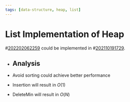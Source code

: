 ```yaml
---
tags: [data-structure, heap, list]
---
```


# List Implementation of Heap

#[202202062259](202202062259.md) could be implemented in #[202110191729](202110191729.md).

- ## Analysis

- Avoid sorting could achieve better performance
- Insertion will result in $O(1)$
- DeleteMin will result in $O(N)$
